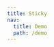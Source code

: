 ```yaml
---
title: Sticky
nav:
  title: Demo
  path: /demo
---
```


<code src="../../examples/sticky.tsx"></code>
